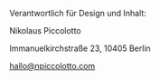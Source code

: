 Verantwortlich für Design und Inhalt:


Nikolaus Piccolotto

Immanuelkirchstraße 23, 10405 Berlin

[hallo@npiccolotto.com](mailto:hallo@npiccolotto.com)